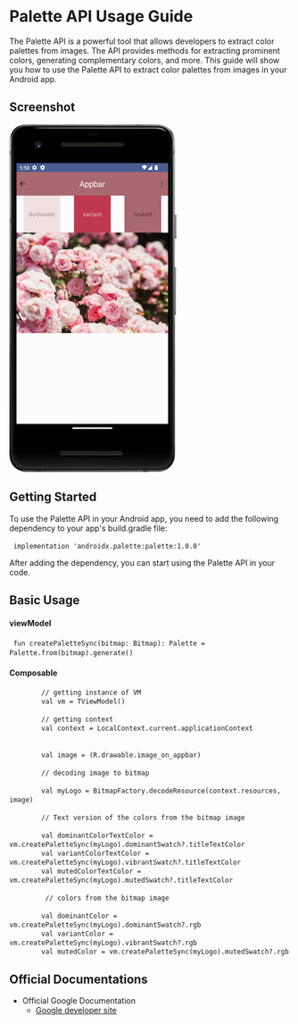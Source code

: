 # Palette API Usage Guide

The Palette API is a powerful tool that allows developers to extract color palettes from images. The API provides methods for extracting prominent colors, generating complementary colors, and more. This guide will show you how to use the Palette API to extract color palettes from images in your Android app.

## Screenshot
![alt text](https://github.com/moemaair/CustomizedAppBar/blob/main/screenshoots/flower.png?raw=true)


## Getting Started
To use the Palette API in your Android app, you need to add the following dependency to your app's build.gradle file:

``` implementation 'androidx.palette:palette:1.0.0'```

After adding the dependency, you can start using the Palette API in your code.


## Basic Usage

#### viewModel

```  fun createPaletteSync(bitmap: Bitmap): Palette = Palette.from(bitmap).generate() ```

#### Composable

``` 
        // getting instance of VM
        val vm = TViewModel()

        // getting context
        val context = LocalContext.current.applicationContext


        val image = (R.drawable.image_on_appbar)

        // decoding image to bitmap

        val myLogo = BitmapFactory.decodeResource(context.resources, image)

        // Text version of the colors from the bitmap image

        val dominantColorTextColor = vm.createPaletteSync(myLogo).dominantSwatch?.titleTextColor
        val variantColorTextColor = vm.createPaletteSync(myLogo).vibrantSwatch?.titleTextColor
        val mutedColorTextColor = vm.createPaletteSync(myLogo).mutedSwatch?.titleTextColor

         // colors from the bitmap image

        val dominantColor = vm.createPaletteSync(myLogo).dominantSwatch?.rgb
        val variantColor = vm.createPaletteSync(myLogo).vibrantSwatch?.rgb
        val mutedColor = vm.createPaletteSync(myLogo).mutedSwatch?.rgb
```


## Official Documentations
- Official Google Documentation
    - [Google developer site](https://developer.android.com/develop/ui/views/graphics/palette-colors)
  

